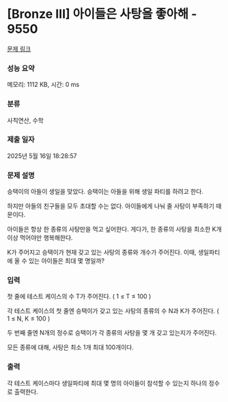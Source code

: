 # [Bronze III] 아이들은 사탕을 좋아해 - 9550 

[문제 링크](https://www.acmicpc.net/problem/9550) 

### 성능 요약

메모리: 1112 KB, 시간: 0 ms

### 분류

사칙연산, 수학

### 제출 일자

2025년 5월 16일 18:28:57

### 문제 설명

<p>승택이의 아들이 생일을 맞았다. 승택이는 아들을 위해 생일 파티를 하려고 한다.</p>

<p>하지만 아들의 친구들을 모두 초대할 수는 없다. 아이들에게 나눠 줄 사탕이 부족하기 때문이다.</p>

<p>아이들은 항상 한 종류의 사탕만을 먹고 싶어한다. 게다가, 한 종류의 사탕을 최소한 K개 이상 먹어야만 행복해한다.</p>

<p>K가 주어지고 승택이가 현재 갖고 있는 사탕의 종류와 개수가 주어진다. 이때, 생일파티에 올 수 있는 아이들은 최대 몇 명일까?</p>

### 입력 

 <p>첫 줄에 테스트 케이스의 수 T가 주어진다. ( 1 ≤ T ≤ 100 )</p>

<p>각 테스트 케이스의 첫 줄엔 승택이가 갖고 있는 사탕의 종류의 수 N과 K가 주어진다. ( 1 ≤ N, K ≤ 100 )</p>

<p>두 번째 줄엔 N개의 정수로 승택이가 각 종류의 사탕을 몇 개 갖고 있는지가 주어진다.</p>

<p>모든 종류에 대해, 사탕은 최소 1개 최대 100개이다.</p>

### 출력 

 <p>각 테스트 케이스마다 생일파티에 최대 몇 명의 아이들이 참석할 수 있는지 하나의 정수로 출력한다.</p>

